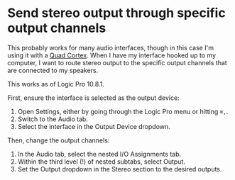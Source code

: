 # Send stereo output through specific output channels

This probably works for many audio interfaces, though in this case I'm using it with a [Quad Cortex](https://neuraldsp.com/quad-cortex). When I have my interface hooked up to my computer, I want to route stereo output to the specific output channels that are connected to my speakers.

This works as of Logic Pro 10.8.1.

First, ensure the interface is selected as the output device:

1. Open Settings, either by going through the Logic Pro menu or hitting `⌘,`.
2. Switch to the Audio tab.
3. Select the interface in the Output Device dropdown.

Then, change the output channels:

1. In the Audio tab, select the nested I/O Assignments tab.
2. Within the third level (!) of nested subtabs, select Output.
3. Set the Output dropdown in the Stereo section to the desired outputs.
